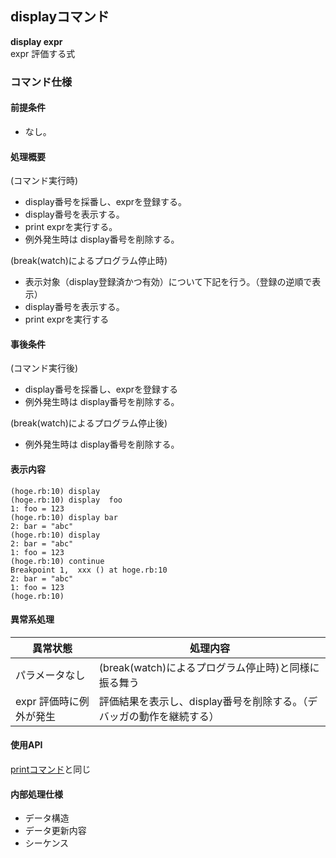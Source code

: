 ## displayコマンド

**display expr**  
expr 評価する式

### コマンド仕様
#### 前提条件
- なし。

#### 処理概要
(コマンド実行時)
- display番号を採番し、exprを登録する。
- display番号を表示する。
- print exprを実行する。
- 例外発生時は display番号を削除する。

(break(watch)によるプログラム停止時)
- 表示対象（display登録済かつ有効）について下記を行う。（登録の逆順で表示）
- display番号を表示する。
- print exprを実行する

#### 事後条件
(コマンド実行後)
- display番号を採番し、exprを登録する
- 例外発生時は display番号を削除する。

(break(watch)によるプログラム停止後)
- 例外発生時は display番号を削除する。

#### 表示内容

```
(hoge.rb:10) display 
(hoge.rb:10) display  foo
1: foo = 123
(hoge.rb:10) display bar
2: bar = "abc"
(hoge.rb:10) display  
2: bar = "abc"
1: foo = 123
(hoge.rb:10) continue
Breakpoint 1,  xxx () at hoge.rb:10
2: bar = "abc"
1: foo = 123
(hoge.rb:10)
```

#### 異常系処理
|異常状態|処理内容|
|----|----|
|パラメータなし|(break(watch)によるプログラム停止時)と同様に振る舞う|
|expr 評価時に例外が発生|評価結果を表示し、display番号を削除する。（デバッガの動作を継続する）|

#### 使用API
[printコマンド](print.md)と同じ

#### 内部処理仕様
- データ構造
- データ更新内容
- シーケンス
